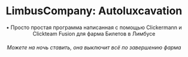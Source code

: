 <div align="center">
  
# LimbusCompany: Autoluxcavation
• Просто простая программа написанная с помощью Clickermann и Clickteam Fusion для фарма Билетов в Лимбусе
###### Можете на ночь ставить, она выключит всё по завершению фарма
